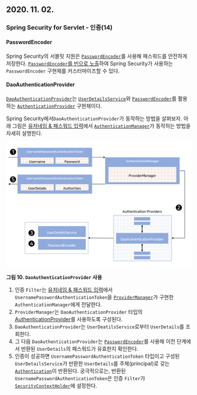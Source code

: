 ## 2020. 11. 02.

### Spring Security for Servlet - 인증(14)

#### PasswordEncoder

Spring Security의 서블릿 지원은 [`PasswordEncoder`][password-encoder]를 사용해 패스워드를 안전하게 저장한다. [`PasswordEncoder`를 빈으로 노출][password-storage-configuration]하여 Spring Security가 사용하는 `PasswordEncoder` 구현체를 커스터마이즈할 수 있다.

#### DaoAuthenticationProvider

[`DaoAuthenticationProvider`][dao-authentication-provider]는 [`UserDetailsService`][user-details-service]와 [`PasswordEncoder`][password-encoder]를 활용하는 [`AuthenticationProvider`][authentication-provider] 구현체이다.

Spring Security에서`DaoAuthenticationProvider`가 동작하는 방법을 살펴보자. 아래 그림은 [유저네임 & 패스워드 입력][username-password-input]에서 [`AuthenticationManager`][authentication-manager]가 동작하는 방법을 자세히 설명한다.

![2020-11-02-fig1](2020-11-02-fig1.png)

**그림 10. `DaoAuthenticationProvider` 사용**

1. 인증 `Filter`는 [유저네임 & 패스워드 입력][username-password-input]에서 `UsernamePasswordAuthenticationToken`을 [`ProviderManager`][provider-manager]가 구현한 `AuthenticationManager`에게 전달한다.
2. `ProviderManager`는 `DaoAuthenticationProvider` 타입의 [AuthenticationProvider][authentication-provider]를 사용하도록 구성된다.
3. `DaoAuthenticationProvider`는 `UserDeatilsService`로부터 `UserDetails`를 조회한다.
4. 그 다음 `DaoAuthenticationProvider`는 [`PasswordEncoder`][password-encoder]를 사용해 이전 단계에서 반환된 `UserDetails`의 패스워드가 유효한지 확인한다.
5. 인증이 성공하면 `UsernamePasswordAuthenticationToken` 타입이고 구성된 `UserDetailsService`가 반환한 `UserDetails`를 주체(principal)로 갖는 [`Authentication`][authentication]이 반환된다. 궁극적으로는, 반환된 `UsernamePasswordAuthenticationToken`은 인증 `Filter`가 [`SecurityContextHolder`][security-context-holder]에 설정한다.



[password-encoder]: https://docs.spring.io/spring-security/site/docs/5.4.1/reference/html5/#authentication-password-storage
[password-storage-configuration]: https://docs.spring.io/spring-security/site/docs/5.4.1/reference/html5/#authentication-password-storage-configuration
[dao-authentication-provider]: https://docs.spring.io/spring-security/site/docs/current/api/org/springframework/security/authentication/dao/DaoAuthenticationProvider.html
[user-details-service]: https://docs.spring.io/spring-security/site/docs/5.4.1/reference/html5/#servlet-authentication-userdetailsservice
[authentication-provider]: https://docs.spring.io/spring-security/site/docs/5.4.1/reference/html5/#servlet-authentication-authenticationprovider
[authentication-manager]: https://docs.spring.io/spring-security/site/docs/5.4.1/reference/html5/#servlet-authentication-authenticationmanager
[username-password-input]: https://docs.spring.io/spring-security/site/docs/5.4.1/reference/html5/#servlet-authentication-unpwd-input
[provider-manager]: https://docs.spring.io/spring-security/site/docs/5.4.1/reference/html5/#servlet-authentication-providermanager
[authentication]: https://docs.spring.io/spring-security/site/docs/5.4.1/reference/html5/#servlet-authentication-authentication
[security-context-holder]: https://docs.spring.io/spring-security/site/docs/5.4.1/reference/html5/#servlet-authentication-securitycontextholder